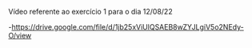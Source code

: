Vídeo referente ao exercício 1 para o dia 12/08/22

-https://drive.google.com/file/d/1jb25xViUlQSAEB8wZYJLgiV5o2NEdy-O/view
